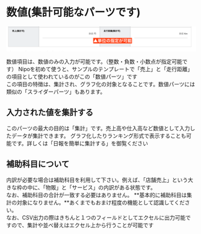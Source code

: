 # 数値(集計可能なパーツです)
![数値パーツ](./template/math.png)

数値項目は、数値のみの入力が可能です。（整数・負数・小数点が指定可能です）
Nipoを初めて使うと、サンプルのテンプレートで「売上」と「走行距離」の項目として使われているのがこの「数値パーツ」です  
この項目の特徴は、集計され、グラフ化の対象となることです。数値パーツには類似の「スライダーパーツ」もあります。

## 入力された値を集計する
このパーツの最大の目的は「集計」です。売上高や仕入高など数値として入力したデータが集計できます。
グラフ化したりランキング形式で表示することも可能です。詳しくは「日報を簡単に集計する」を御覧ください

## 補助科目について
内訳が必要な場合は補助科目を利用して下さい。例えば、「店舗売上」という大きな枠の中に、「物販」と「サービス」の内訳がある状態です。  
なお、補助科目の合計が一致する必要はありません。
**基本的に補助科目は集計の対象になりません。**あくまでもおまけ程度の機能として認識してください。  
なお、CSV出力の際はきちんと１つのフィールドとしてエクセルに出力可能ですので、集計や並べ替えはエクセル上から行うことが可能です
